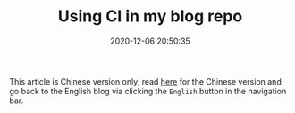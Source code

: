 ﻿---
title: Using CI in my blog repo
date: 2020-12-06 20:50:35
categories:
- [Technologies, Deployments]
tags:
- Technologies
- CI
- AppVeyor
---

This article is Chinese version only, read [here](https://mourinaruto.github.io/zh/2020/12/06/using-ci-in-my-blog-repo/)
for the Chinese version and go back to the English blog via clicking the `English` button in the navigation bar.
